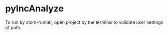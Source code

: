 # pyIncAnalyze

To run by atom-runner, open project by the terminal to validate user settings of path.
